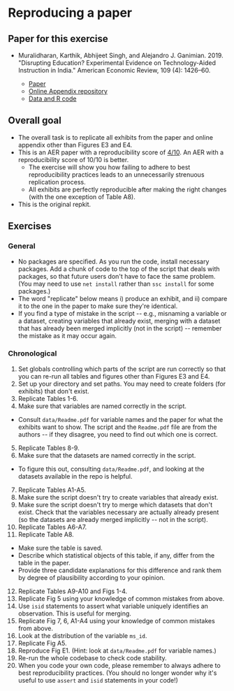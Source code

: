 # Reproducing a paper
## Paper for this exercise


- Muralidharan, Karthik, Abhijeet Singh, and Alejandro J. Ganimian. 2019. "Disrupting Education? Experimental Evidence on Technology-Aided Instruction in India." American Economic Review, 109 (4): 1426–60.

  - [Paper](https://www.aeaweb.org/articles?id=10.1257/aer.20171112)
  - [Online Appendix repository](https://assets.aeaweb.org/asset-server/files/9271.pdf)
  - [Data and R code](https://www.openicpsr.org/openicpsr/project/113192/version/V2/view)

## Overall goal
- The overall task is to replicate all exhibits from the paper and online appendix other than Figures E3 and E4. 
- This is an AER paper with a reproducibility score of [4/10](https://www.socialsciencereproduction.org/reproductions/1787/published/index). An AER with a reproducibility score of 10/10 is better.
  - The exercise will show you how failing to adhere to best reproducibility practices leads to an unnecessarily strenuous replication process. 
  - All exhibits are perfectly reproducible after making the right changes (with the one exception of Table A8). 
- This is the original repkit. 

## Exercises
### General
- No packages are specified. As you run the code, install necessary packages. Add a chunk of code to the top of the script that deals with packages, so that future users don't have to face the same problem. (You may need to use `net install` rather than `ssc install` for some packages.)
- The word "replicate" below means i) produce an exhibit, and ii) compare it to the one in the paper to make sure they're identical. 
- If you find a type of mistake in the script -- e.g., misnaming a variable or a dataset, creating variables that already exist, merging with a dataset that has already been merged implicitly (not in the script) -- remember the mistake as it may occur again. 

### Chronological
1. Set globals controlling which parts of the script are run correctly so that you can re-run all tables and figures other than Figures E3 and E4.
2. Set up your directory and set paths. You may need to create folders (for exhibits) that don't exist. 
3. Replicate Tables 1-6.
4. Make sure that variables are named correctly in the script. 
  - Consult `data/Readme.pdf` for variable names and the paper for what the exhibits want to show. The script and the `Readme.pdf` file are from the authors -- if they disagree, you need to find out which one is correct. 
5. Replicate Tables 8-9.
6. Make sure that the datasets are named correctly in the script. 
  - To figure this out, consulting `data/Readme.pdf`, and looking at the datasets available in the repo is helpful. 
7. Replicate Tables A1-A5.
8. Make sure the script doesn't try to create variables that already exist. 
9. Make sure the script doesn't try to merge which datasets that don't exist. Check that the variables necessary are actually already present (so the datasets are already merged implicitly -- not in the script). 
10. Replicate Tables A6-A7.
11. Replicate Table A8. 
  - Make sure the table is saved.
  - Describe which statistical objects of this table, if any, differ from the table in the paper.
  - Provide three candidate explanations for this difference and rank them by degree of plausibility according to your opinion.
12. Replicate Tables A9-A10 and Figs 1-4.
13. Replicate Fig 5 using your knowledge of common mistakes from above.
14. Use `isid` statements to assert what variable uniquely identifies an observation. This is useful for merging. 
15. Replicate Fig 7, 6, A1-A4 using your knowledge of common mistakes from above.
16. Look at the distribution of the variable `ms_id`.
17. Replicate Fig A5.
18. Reproduce Fig E1. (Hint: look at `data/Readme.pdf` for variable names.)
19. Re-run the whole codebase to check code stability.
20. When you code your own code, please remember to always adhere to best reproducibility practices. (You should no longer wonder why it's useful to use `assert` and `isid` statements in your code!)
